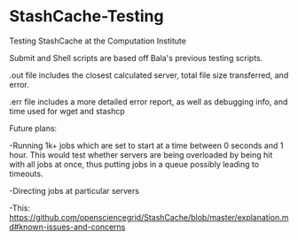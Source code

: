 # StashCache-Testing
Testing StashCache at the Computation Institute

Submit and Shell scripts are based off Bala's previous testing scripts. 

.out file includes the closest calculated server, total file size transferred, and error.

.err file includes a more detailed error report, as well as debugging info, and time used for wget and stashcp

Future plans:

-Running 1k+ jobs which are set to start at a time between 0 seconds and 1 hour. This would test whether servers are being overloaded by being hit with all jobs at once, thus putting jobs in a queue possibly leading to timeouts.

-Directing jobs at particular servers

-This: https://github.com/opensciencegrid/StashCache/blob/master/explanation.md#known-issues-and-concerns
